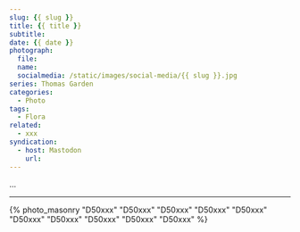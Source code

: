 ```yaml
---
slug: {{ slug }}
title: {{ title }}
subtitle: 
date: {{ date }}
photograph: 
  file: 
  name: 
  socialmedia: /static/images/social-media/{{ slug }}.jpg
series: Thomas Garden
categories:
  - Photo
tags:
  - Flora
related:
  - xxx
syndication:
  - host: Mastodon
    url: 
---
```


...

<!-- more -->

---

{% photo_masonry
  "D50xxx"
  "D50xxx"
  "D50xxx"
  "D50xxx"
  "D50xxx"
  "D50xxx"
  "D50xxx"
  "D50xxx"
  "D50xxx"
  "D50xxx"
%}
